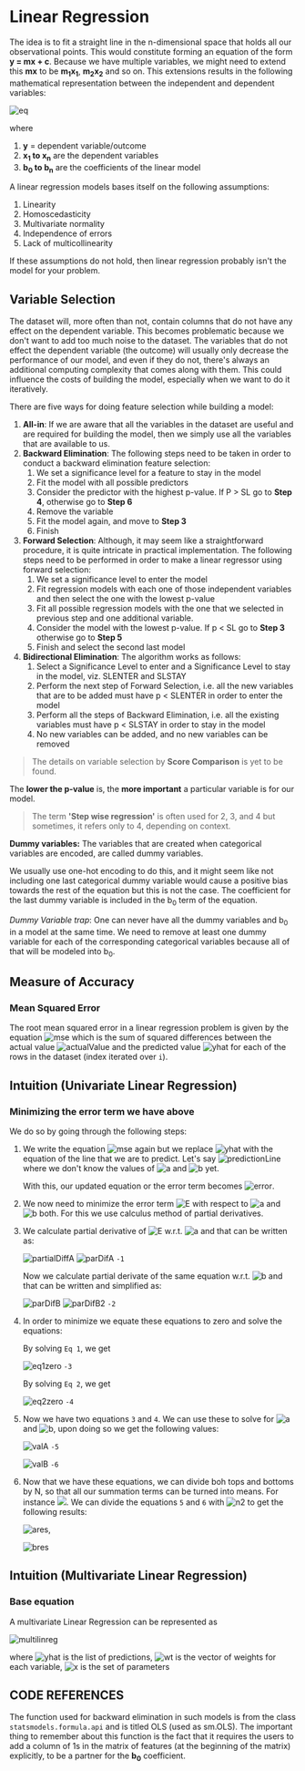 # Linear Regression

The idea is to fit a straight line in the n-dimensional space that holds all our observational points. This would constitute forming an equation of the form **y = mx + c**. Because we have multiple variables, we might need to extend this **mx** to be **m<sub>1</sub>x<sub>1</sub>**, **m<sub>2</sub>x<sub>2</sub>** and so on. This extensions results in the following mathematical representation between the independent and dependent variables:

![eq](http://mathurl.com/y8eahwj3.png)

where 

1. **y** = dependent variable/outcome
2. **x<sub>1</sub> to x<sub>n</sub>** are the dependent variables
3. **b<sub>0</sub> to b<sub>n</sub>** are the coefficients of the linear model

A linear regression models bases itself on the following assumptions:

1. Linearity
2. Homoscedasticity
3. Multivariate normality
4. Independence of errors
5. Lack of multicollinearity

If these assumptions do not hold, then linear regression probably isn't the model for your problem. 



## Variable Selection

The dataset will, more often than not, contain columns that do not have any effect on the dependent variable. This becomes problematic because we don't want to add too much noise to the dataset. The variables that do not effect the dependent variable (the outcome) will usually only decrease the performance of our model, and even if they do not, there's always an additional computing complexity that comes along with them. This could influence the costs of building the model, especially when we want to do it iteratively. 

There are five ways for doing feature selection while building a model:

1. **All-in**: If we are aware that all the variables in the dataset are useful and are required for building the model, then we simply use all the variables that are available to us.
2. **Backward Elimination**: The following steps need to be taken in order to conduct a backward elimination feature selection:
	1. 	We set a significance level for a feature to stay in the model
	2. Fit the model with all possible predictors
	3. Consider the predictor with the highest p-value. If P > SL go to **Step 4**, otherwise go to **Step 6**
	4.  Remove the variable
	5.  Fit the model again, and move to **Step 3**
	6.  Finish
3. **Forward Selection**: Although, it may seem like a straightforward procedure, it is quite intricate in practical implementation. The following steps need to be performed in order to make a linear regressor using forward selection:
	1. We set a significance level to enter the model
	2. Fit regression models with each one of those independent variables and then select the one with the lowest p-value
	3. Fit all possible regression models with the one that we selected in previous step and one additional variable.  
	4.  Consider the model with the lowest p-value. If p < SL go to **Step 3** otherwise go to **Step 5**
	5.  Finish and select the second last model 
4. **Bidirectional Elimination**: The algorithm works as follows:
	1. Select a Significance Level to enter and a Significance Level to stay in the model, viz. SLENTER and SLSTAY
	2. Perform the next step of Forward Selection, i.e. all the new variables that are to be added must have p < SLENTER in order to enter the model
	3. Perform all the steps of Backward Elimination, i.e. all the existing variables must have p < SLSTAY in order to stay in the model
	4. No new variables can be added, and no new variables can be removed
		
> The details on variable selection by **Score Comparison** is yet to be found.

The **lower the p-value** is, the **more important** a particular variable is for our model.

> The term **'Step wise regression'** is often used for 2, 3, and 4 but sometimes, it refers only to 4, depending on context. 

**Dummy variables:**
The variables that are created when categorical variables are encoded, are called dummy variables. 

We usually use one-hot encoding to do this, and it might seem like not including one last categorical dummy variable would cause a positive bias towards the rest of the equation but this is not the case. The coefficient for the last dummy variable is included in the b<sub>0</sub> term of the equation.

*Dummy Variable trap*: One can never have all the dummy variables and b<sub>0</sub> in a model at the same time. We need to remove at least one dummy variable for each of the corresponding categorical variables because all of that will be modeled into b<sub>0</sub>. 

## Measure of Accuracy

### Mean Squared Error
The root mean squared error in a linear regression problem is given by the equation ![mse](http://mathurl.com/y9brzcnn.png) which is the sum of squared differences between the actual value ![actualValue](http://mathurl.com/kt496dt.png) and the predicted value ![yhat](http://mathurl.com/yc3fp4p7.png) for each of the rows in the dataset (index iterated over `i`).

## Intuition (Univariate Linear Regression)

### Minimizing the error term we have above
We do so by going through the following steps: 

1. We write the equation ![mse](http://mathurl.com/y9brzcnn.png) again but we replace ![yhat](http://mathurl.com/yc3fp4p7.png) with the equation of the line that we are to predict. Let's say ![predictionLine](http://mathurl.com/y94r3wvh.png) where we don't know the values of ![a](http://mathurl.com/25elof5.png) and ![b](http://mathurl.com/25js5ug.png) yet. 

	With this, our updated equation or the error term becomes ![error](http://mathurl.com/yd5kfvsb.png). 

2. We now need to minimize the error term ![E](http://mathurl.com/y82dzd23.png) with respect to ![a](http://mathurl.com/25elof5.png) and ![b](http://mathurl.com/25js5ug.png) both. For this we use calculus method of partial derivatives. 
3. We calculate partial derivative of ![E](http://mathurl.com/y82dzd23.png) w.r.t. ![a](http://mathurl.com/25elof5.png) and that can be written as:
	
	![partialDiffA](http://mathurl.com/yb8wutve.png) ![parDifA](http://mathurl.com/y8sa4nwz.png) `-1`
	
	Now we calculate partial derivate of the same equation w.r.t. ![b](http://mathurl.com/25js5ug.png) and that can be written and simplified as:
	
	![parDifB](http://mathurl.com/yb8v6uar.png) ![parDifB2](http://mathurl.com/y98a7qgf.png) `-2`
	
4. In order to minimize we equate these equations to zero and solve the equations:
	
	By solving `Eq 1`, we get 
	
	![eq1zero](http://mathurl.com/y7r55sjx.png) `-3`
	
	By solving `Eq 2`, we get 
	
	![eq2zero](http://mathurl.com/yd2uztuy.png) `-4`
	
5. Now we have two equations `3` and `4`. We can use these to solve for ![a](http://mathurl.com/25elof5.png) and ![b](http://mathurl.com/25js5ug.png), upon doing so we get the following values:
	
	![valA](http://mathurl.com/y8leyvd3.png) `-5`
	
	![valB](http://mathurl.com/ycq57l2z.png) `-6`
	
6. Now that we have  these equations, we can divide boh tops and bottoms by N, so that all our summation terms can be turned into means. For instance ![](http://mathurl.com/y8lfwpmw.png). We can divide the equations `5` and `6` with ![n2](http://mathurl.com/ycsnzgo2.png) to get the following results:

	![ares](http://mathurl.com/yae3fw4d.png), 
	
	![bres](http://mathurl.com/ybnzy6jd.png)


## Intuition (Multivariate Linear Regression)

### Base equation

A multivariate Linear Regression can be represented as 

![multilinreg](http://mathurl.com/ybupzufq.png)

where ![yhat](http://mathurl.com/oz8dctm.png) is the list of predictions, ![wt](http://mathurl.com/yckejlne.png) is the vector of weights for each variable, ![x](http://mathurl.com/4dpgym.png) is the set of parameters 


## CODE REFERENCES

The function used for backward elimination in such models is from the class `statsmodels.formula.api` and is titled OLS (used as sm.OLS). The important thing to remember about this function is the fact that it requires the users to add a column of 1s in the matrix of features (at the beginning of the matrix) explicitly, to be a partner for the **b<sub>0</sub>** coefficient. 
